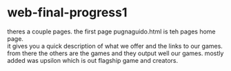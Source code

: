 # web-final-progress1
theres a couple pages. the first page pugnaguido.html is teh pages home page.<br>
it gives you a quick description of what we offer and the links to our games. <br>
from there the others are the games and they output well our games. 
mostly added was upsilon which is out flagship game 
and creators. 

